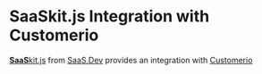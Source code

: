
# **SaaS**kit.js Integration with Customerio

[**SaaS**kit.js](https://saaskit.js.org) from [SaaS.Dev](https://saas.dev) provides an integration with [Customerio](https://saaskit.js.org/integrations/customerio)
